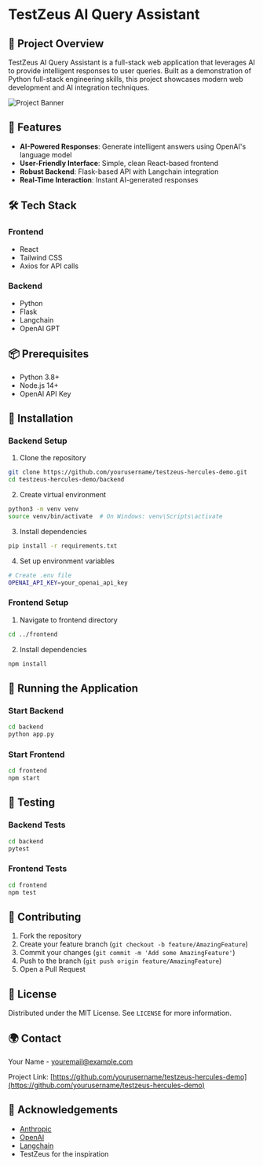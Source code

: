 # TestZeus AI Query Assistant

## 🚀 Project Overview

TestZeus AI Query Assistant is a full-stack web application that leverages AI to provide intelligent responses to user queries. Built as a demonstration of Python full-stack engineering skills, this project showcases modern web development and AI integration techniques.

![Project Banner](path/to/banner-image.png)

## 🌟 Features

- **AI-Powered Responses**: Generate intelligent answers using OpenAI's language model
- **User-Friendly Interface**: Simple, clean React-based frontend
- **Robust Backend**: Flask-based API with Langchain integration
- **Real-Time Interaction**: Instant AI-generated responses

## 🛠 Tech Stack

### Frontend

- React
- Tailwind CSS
- Axios for API calls

### Backend

- Python
- Flask
- Langchain
- OpenAI GPT

## 📦 Prerequisites

- Python 3.8+
- Node.js 14+
- OpenAI API Key

## 🔧 Installation

### Backend Setup

1. Clone the repository

```bash
git clone https://github.com/yourusername/testzeus-hercules-demo.git
cd testzeus-hercules-demo/backend
```

2. Create virtual environment

```bash
python3 -m venv venv
source venv/bin/activate  # On Windows: venv\Scripts\activate
```

3. Install dependencies

```bash
pip install -r requirements.txt
```

4. Set up environment variables

```bash
# Create .env file
OPENAI_API_KEY=your_openai_api_key
```

### Frontend Setup

1. Navigate to frontend directory

```bash
cd ../frontend
```

2. Install dependencies

```bash
npm install
```

## 🚀 Running the Application

### Start Backend

```bash
cd backend
python app.py
```

### Start Frontend

```bash
cd frontend
npm start
```

## 🧪 Testing

### Backend Tests

```bash
cd backend
pytest
```

### Frontend Tests

```bash
cd frontend
npm test
```

## 🤝 Contributing

1. Fork the repository
2. Create your feature branch (`git checkout -b feature/AmazingFeature`)
3. Commit your changes (`git commit -m 'Add some AmazingFeature'`)
4. Push to the branch (`git push origin feature/AmazingFeature`)
5. Open a Pull Request

## 📄 License

Distributed under the MIT License. See `LICENSE` for more information.

## 🌍 Contact

Your Name - youremail@example.com

Project Link: [https://github.com/yourusername/testzeus-hercules-demo](https://github.com/yourusername/testzeus-hercules-demo)

## 🙌 Acknowledgements

- [Anthropic](https://www.anthropic.com)
- [OpenAI](https://openai.com)
- [Langchain](https://www.langchain.com)
- TestZeus for the inspiration
